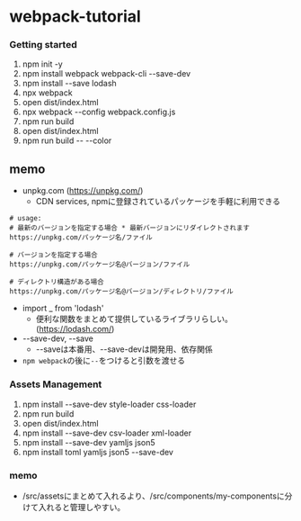 # webpack-tutorial

### Getting started

1. npm init -y
2. npm install webpack webpack-cli --save-dev
3. npm install --save lodash
4. npx webpack
5. open dist/index.html
6. npx webpack --config webpack.config.js
7. npm run build
8. open dist/index.html
9. npm run build -- --color

## memo

- unpkg.com (https://unpkg.com/)
  - CDN services, npmに登録されているパッケージを手軽に利用できる

```shell
# usage: 
# 最新のバージョンを指定する場合 * 最新バージョンにリダイレクトされます
https://unpkg.com/パッケージ名/ファイル

# バージョンを指定する場合
https://unpkg.com/パッケージ名@バージョン/ファイル

# ディレクトリ構造がある場合
https://unpkg.com/パッケージ名@バージョン/ディレクトリ/ファイル
```

- import _ from 'lodash'
  - 便利な関数をまとめて提供しているライブラリらしい。(https://lodash.com/)
- --save-dev, --save
  - --saveは本番用、--save-devは開発用、依存関係
- `npm webpack`の後に`--`をつけると引数を渡せる

### Assets Management

1. npm install --save-dev style-loader css-loader
2. npm run build
3. open dist/index.html
4. npm install --save-dev csv-loader xml-loader
5. npm install --save-dev yamljs json5
6. npm install toml yamljs json5 --save-dev

### memo

- /src/assetsにまとめて入れるより、/src/components/my-componentsに分けて入れると管理しやすい。

